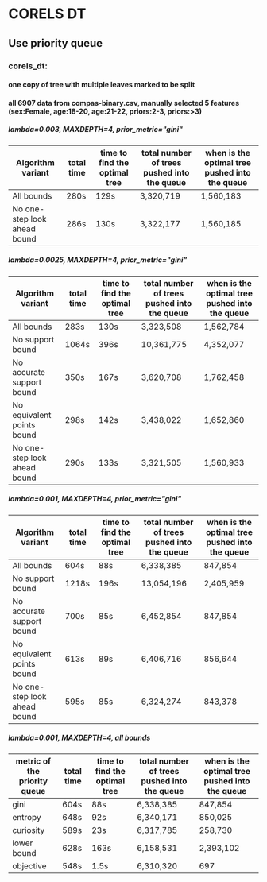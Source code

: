 # CORELS DT

## Use priority queue

### corels_dt:
#### one copy of tree with multiple leaves marked to be split 
#### all 6907 data from compas-binary.csv, manually selected 5 features (sex:Female, age:18-20, age:21-22, priors:2-3, priors:>3)

##### lambda=0.003, MAXDEPTH=4, prior_metric="gini"
Algorithm variant | total time | time to find the optimal tree | total number of trees pushed into the queue | when is the optimal tree pushed into the queue
  ------------- | ------------- | ------------- | -------------  | -------------
All bounds | 280s | 129s | 3,320,719 | 1,560,183
No one-step look ahead bound | 286s | 130s | 3,322,177 | 1,560,185


##### lambda=0.0025, MAXDEPTH=4, prior_metric="gini"
Algorithm variant | total time | time to find the optimal tree | total number of trees pushed into the queue | when is the optimal tree pushed into the queue
  ------------- | ------------- | ------------- | -------------  | -------------
All bounds | 283s | 130s | 3,323,508 | 1,562,784
No support bound | 1064s | 396s | 10,361,775 | 4,352,077
No accurate support bound | 350s | 167s | 3,620,708 | 1,762,458
No equivalent points bound | 298s | 142s | 3,438,022 | 1,652,860
No one-step look ahead bound | 290s | 133s | 3,321,505 | 1,560,933

##### lambda=0.001, MAXDEPTH=4, prior_metric="gini"
Algorithm variant | total time | time to find the optimal tree | total number of trees pushed into the queue | when is the optimal tree pushed into the queue
  ------------- | ------------- | ------------- | -------------  | -------------
All bounds | 604s | 88s | 6,338,385 | 847,854
No support bound | 1218s | 196s | 13,054,196 | 2,405,959
No accurate support bound | 700s | 85s | 6,452,854 | 847,854
No equivalent points bound | 613s | 89s | 6,406,716 | 856,644
No one-step look ahead bound | 595s | 85s | 6,324,274 | 843,378

##### lambda=0.001, MAXDEPTH=4, all bounds
metric of the priority queue| total time | time to find the optimal tree | total number of trees pushed into the queue | when is the optimal tree pushed into the queue
  ------------- | ------------- | ------------- | -------------  | -------------
gini | 604s | 88s | 6,338,385 | 847,854
entropy | 648s | 92s | 6,340,171 | 850,025
curiosity | 589s | 23s | 6,317,785 | 258,730
lower bound | 628s | 163s | 6,158,531 | 2,393,102
objective | 548s | 1.5s | 6,310,320 | 697
